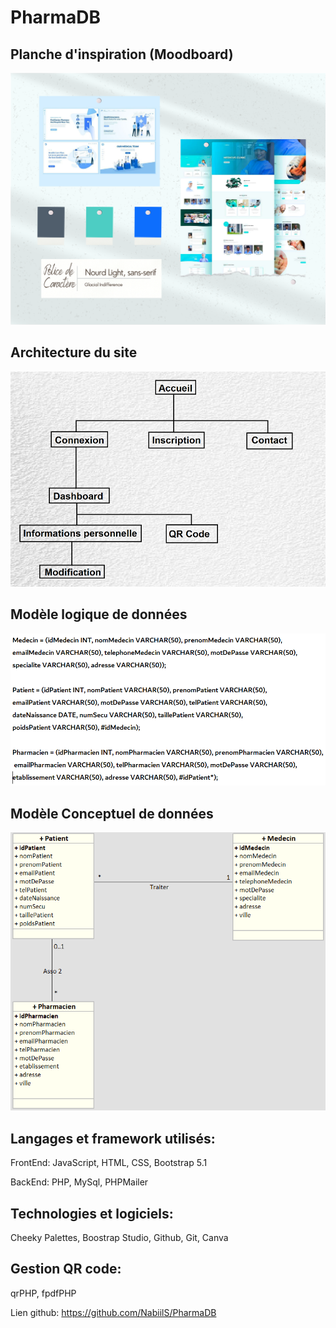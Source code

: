 # PharmaDB

## Planche d'inspiration (Moodboard)

![Moodboard](/ressources/images/PharmaMoodboard.png?raw=true "Moodboard")

## Architecture du site

![Architecture](/ressources/images/ArchitecturePharmaDB.png?raw=true "Architecture")

## Modèle logique de données

![MLD](/ressources/images/PharmaDBMLD.png?raw=true "MLD")

## Modèle Conceptuel de données

![MCD](/ressources/images/PharmaDBMCD.png?raw=true "MCD")

## Langages et framework utilisés:

FrontEnd: JavaScript, HTML, CSS, Bootstrap 5.1

BackEnd: PHP, MySql, PHPMailer

## Technologies et logiciels:

Cheeky Palettes, Boostrap Studio, Github, Git, Canva

## Gestion QR code:

qrPHP, fpdfPHP

Lien github: https://github.com/NabiilS/PharmaDB